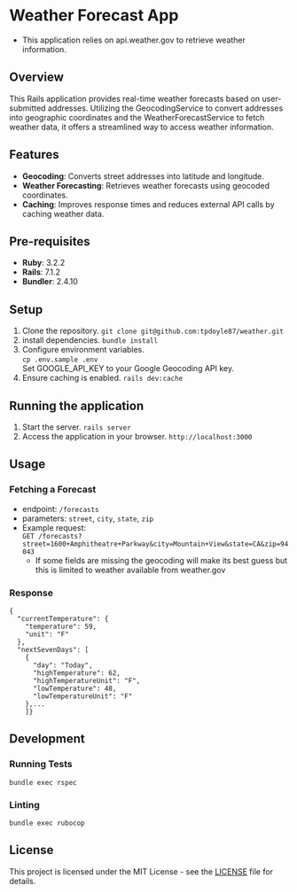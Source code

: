 # Weather Forecast App

- This application relies on api.weather.gov to retrieve weather information.  

## Overview
This Rails application provides real-time weather forecasts based on user-submitted addresses. Utilizing the GeocodingService to convert addresses into geographic coordinates and the WeatherForecastService to fetch weather data, it offers a streamlined way to access weather information.

## Features
- **Geocoding**: Converts street addresses into latitude and longitude.
- **Weather Forecasting**: Retrieves weather forecasts using geocoded coordinates.
- **Caching**: Improves response times and reduces external API calls by caching weather data.

## Pre-requisites
- **Ruby**: 3.2.2
- **Rails**: 7.1.2
- **Bundler**: 2.4.10

## Setup
1. Clone the repository.
```git clone git@github.com:tpdoyle87/weather.git ```
2. install dependencies.
```bundle install```
3. Configure environment variables.  
```cp .env.sample .env```  
   Set GOOGLE_API_KEY to your Google Geocoding API key.
4. Ensure caching is enabled.
```rails dev:cache```

## Running the application
1. Start the server.
```rails server```
2. Access the application in your browser.
```http://localhost:3000```

## Usage
### Fetching a Forecast
- endpoint: `/forecasts`
- parameters: `street`, `city`, `state`, `zip`
- Example request:  
```GET /forecasts?street=1600+Amphitheatre+Parkway&city=Mountain+View&state=CA&zip=94043```
  - If some fields are missing the geocoding will make its best guess but this is limited to weather 
  available from weather.gov
### Response
```
{
  "currentTemperature": {
    "temperature": 59,
    "unit": "F"
  },
  "nextSevenDays": [
    {
      "day": "Today",
      "highTemperature": 62,
      "highTemperatureUnit": "F",
      "lowTemperature": 48,
      "lowTemperatureUnit": "F"
    },...
    ]}
```

## Development
### Running Tests
```bundle exec rspec```
### Linting
```bundle exec rubocop```

## License
This project is licensed under the MIT License - see the [LICENSE](LICENSE) file for details.
